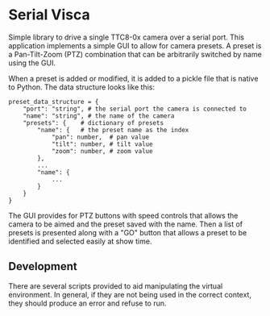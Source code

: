 # Serial Visca

Simple library to drive a single TTC8-0x camera over a serial port. This
application implements a simple GUI to allow for camera presets. A preset is a
Pan-Tilt-Zoom (PTZ) combination that can be arbitrarily switched by name using
the GUI.

When a preset is added or modified, it is added to a pickle file that is native
to Python. The data structure looks like this:

```{python}
preset_data_structure = {
    "port": "string", # the serial port the camera is connected to
    "name": "string", # the name of the camera
    "presets": {    # dictionary of presets
        "name": {   # the preset name as the index
            "pan": number,  # pan value
            "tilt": number, # tilt value
            "zoom": number, # zoom value
        },
        ...
        "name": {
            ...
        }
    }
}
```

The GUI provides for PTZ buttons with speed controls that allows the camera to
be aimed and the preset saved with the name. Then a list of presets is presented
along with a "GO" button that allows a preset to be identified and selected
easily at show time.

## Development

There are several scripts provided to aid manipulating the virtual environment.
In general, if they are not being used in the correct context, they should
produce an error and refuse to run.
